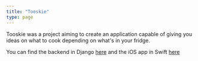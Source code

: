 ```yaml
---
title: "Tooskie"
type: page
---
```


Tooskie was a project aiming to create an application capable of giving you ideas on what to cook depending on what's in your fridge.

You can find the backend in Django [here](https://github.com/anth2o/tooskie) and the iOS app in Swift [here](https://github.com/anth2o/tooskie-ios)